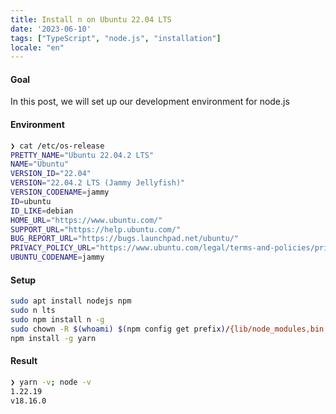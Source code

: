 ```yaml
---
title: Install n on Ubuntu 22.04 LTS
date: '2023-06-10'
tags: ["TypeScript", "node.js", "installation"]
locale: "en"
---
```



#### Goal
In this post, we will set up our development environment for node.js
#### Environment
```bash
❯ cat /etc/os-release 
PRETTY_NAME="Ubuntu 22.04.2 LTS"
NAME="Ubuntu"
VERSION_ID="22.04"
VERSION="22.04.2 LTS (Jammy Jellyfish)"
VERSION_CODENAME=jammy
ID=ubuntu
ID_LIKE=debian
HOME_URL="https://www.ubuntu.com/"
SUPPORT_URL="https://help.ubuntu.com/"
BUG_REPORT_URL="https://bugs.launchpad.net/ubuntu/"
PRIVACY_POLICY_URL="https://www.ubuntu.com/legal/terms-and-policies/privacy-policy"
UBUNTU_CODENAME=jammy
```

#### Setup
```bash
sudo apt install nodejs npm
sudo n lts
sudo npm install n -g
sudo chown -R $(whoami) $(npm config get prefix)/{lib/node_modules,bin,share}
npm install -g yarn
```

#### Result
```bash
❯ yarn -v; node -v
1.22.19
v18.16.0
```